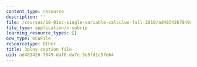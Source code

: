 ```yaml
---
content_type: resource
description: ''
file: /courses/18-01sc-single-variable-calculus-fall-2010/ad4834267849daf6da7e5e5fd1c57e64_FK1n3TVQIhc.srt
file_type: application/x-subrip
learning_resource_types: []
ocw_type: OCWFile
resourcetype: Other
title: 3play caption file
uid: ad483426-7849-daf6-da7e-5e5fd1c57e64
---
```

